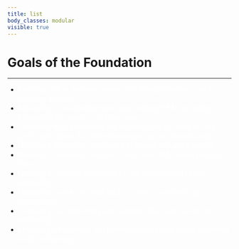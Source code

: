 ```yaml
---
title: list
body_classes: modular
visible: true
---
```


# Goals of the Foundation
---

* <font size="4" face="verdana" color="white">Reaching out to decision-makers and thought-leaders in each category, globally.</font> 
* <font size="4" face="verdana" color="white"> Managing a core development team to keep NEM technology focused on the needs of all these users.</font>
* <font size="4" face="verdana" color="white"> Partnering with businesses and organizations to create off-the-shelf applications that other businesses can use immediately.</font>
* <font size="4" face="verdana" color="white"> Building a grassroots community of evangelists and adopters.</font>
* <font size="4" face="verdana" color="white"> Running a consulting division to help new NEM-based projects thrive.</font>
* <font size="4" face="verdana" color="white"> Creating a center of excellence for the development of the technology</font>
* <font size="4" face="verdana" color="white"> Organizing events and making its presence at technology conventions.</font>
* <font size="4" face="verdana" color="white"> Incubating and promoting new ventures that make use of the technology.</font>
* <font size="4" face="verdana" color="white"> Providing scholarships and internships for bright minds interested in the technology.</font>